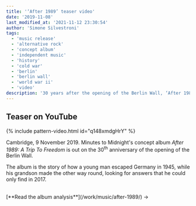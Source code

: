 ```yaml
---
title: '‘After 1989’ teaser video'
date: '2019-11-08'
last_modified_at: '2021-11-12 23:30:54'
author: 'Simone Silvestroni'
tags:
  - 'music release'
  - 'alternative rock'
  - 'concept album'
  - 'independent music'
  - 'history'
  - 'cold war'
  - 'berlin'
  - 'berlin wall'
  - 'world war ii'
  - 'video'
description: '30 years after the opening of the Berlin Wall, ‘After 1989’ is a real-life story about imprisonment and liberty. Watch the video teaser.'
---
```

## Teaser on YouTube

{% include pattern-video.html id="q148xmdgHrY" %}

Cambridge, 9 November 2019. Minutes to Midnight's concept album _After 1989: A Trip To Freedom_ is out on the 30<sup>th</sup> anniversary of the opening of the Berlin Wall.

The album is the story of how a young man escaped Germany in 1945, while his grandson made the other way round, looking for answers that he could only find in 2017.

<br>
[**Read the album analysis**](/work/music/after-1989/)&nbsp;→
<br>